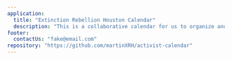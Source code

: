 ```yaml
---
application:
  title: "Extinction Rebellion Houston Calendar"
  description: "This is a collaborative calendar for us to organize and plan our meetings, protests and other events to fight global warming."
footer:
  contactUs: "fake@email.com"
repository: "https://github.com/martinXRH/activist-calendar"
---
```

